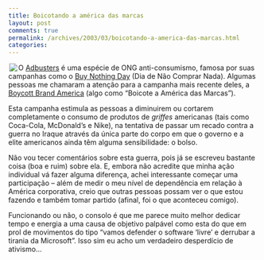 ```yaml
---
title: Boicotando a américa das marcas
layout: post
comments: true
permalink: /archives/2003/03/boicotando-a-america-das-marcas.html
categories:
---
```

<img src='//chester.me/img/blig/bandeira_adbusters.jpg' align=left border=0 hspace=2>O <a href=http://adbusters.org/information/foundation/ >Adbusters</a> é uma espécie de ONG anti-consumismo, famosa por suas campanhas como o <a href=http://www.wired.com/news/culture/0,1284,56489,00.html >Buy Nothing Day</a> (Dia de Não Comprar Nada). Algumas pessoas me chamaram a atenção para a campanha mais recente deles, a <a href=http://adbusters.org/campaigns/boycott_america/ >Boycott Brand America</a> (algo como &#8220;Boicote a América das Marcas&#8221;).

Esta campanha estimula as pessoas a diminuirem ou cortarem completamente o consumo de produtos de *griffes* americanas (tais como Coca-Cola, McDonald&#8217;s e Nike), na tentativa de passar um recado contra a guerra no Iraque através da única parte do corpo em que o governo e a elite americanos ainda têm alguma sensibilidade: o bolso.

Não vou tecer comentários sobre esta guerra, pois já se escreveu bastante coisa (boa e ruim) sobre ela. E, embora não acredite que minha ação individual vá fazer alguma diferença, achei interessante começar uma participação &#8211; além de medir o meu nível de dependência em relação à América corporativa, creio que outras pessoas possam ver o que estou fazendo e também tomar partido (afinal, foi o que aconteceu comigo).

Funcionando ou não, o consolo é que me parece muito melhor dedicar tempo e energia a uma causa de objetivo palpável como esta do que em prol de movimentos do tipo &#8220;vamos defender o software &#8216;livre&#8217; e derrubar a tirania da Microsoft&#8221;. Isso sim eu acho um verdadeiro desperdício de ativismo&#8230;
